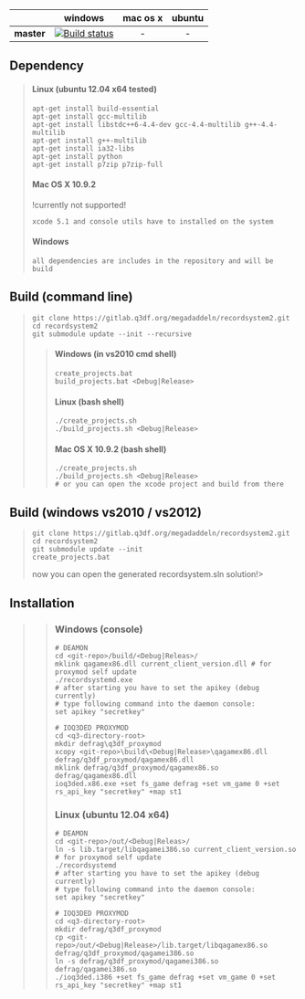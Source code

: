 ||windows|mac os x|ubuntu|
|:--:|:--:|:--:|:--:|
|**master**|[![Build status](https://ci.appveyor.com/api/projects/status/u1pewm7ewm4muepj?svg=true)](https://ci.appveyor.com/project/czimnick/recordsystem2)|-|-|

Dependency
----------
> #### Linux (ubuntu 12.04 x64 tested)
> ```
> apt-get install build-essential
> apt-get install gcc-multilib
> apt-get install libstdc++6-4.4-dev gcc-4.4-multilib g++-4.4-multilib
> apt-get install g++-multilib
> apt-get install ia32-libs
> apt-get install python
> apt-get install p7zip p7zip-full
> ```
> #### Mac OS X 10.9.2
> !currently not supported!
> ```
> xcode 5.1 and console utils have to installed on the system
> ```
> #### Windows
> ```
> all dependencies are includes in the repository and will be build
> ```

Build (command line)
--------------------
> ```
> git clone https://gitlab.q3df.org/megadaddeln/recordsystem2.git
> cd recordsystem2
> git submodule update --init --recursive
> ```
> 
> > #### Windows (in vs2010 cmd shell)
> > ```
> > create_projects.bat
> > build_projects.bat <Debug|Release>
> > ```
> > #### Linux (bash shell)
> > ```
> > ./create_projects.sh
> > ./build_projects.sh <Debug|Release>
> > ```
> > #### Mac OS X 10.9.2 (bash shell)
> > ```
> > ./create_projects.sh
> > ./build_projects.sh <Debug|Release>
> > # or you can open the xcode project and build from there
> > ```

Build (windows vs2010 / vs2012)
-------------------------------
> ```
> git clone https://gitlab.q3df.org/megadaddeln/recordsystem2.git
> cd recordsystem2
> git submodule update --init
> create_projects.bat
> ```
> now you can open the generated recordsystem.sln solution!>


Installation
-------------------------------
> > ### Windows (console)
> > ```
> > # DEAMON
> > cd <git-repo>/build/<Debug|Releas>/
> > mklink qagamex86.dll current_client_version.dll # for proxymod self update
> > ./recordsystemd.exe
> > # after starting you have to set the apikey (debug currently)
> > # type following command into the daemon console:
> > set apikey "secretkey"
> >
> > # IOQ3DED PROXYMOD
> > cd <q3-directory-root>
> > mkdir defrag\q3df_proxymod
> > xcopy <git-repo>\build\<Debug|Release>\qagamex86.dll defrag/q3df_proxymod/qagamex86.dll
> > mklink defrag/q3df_proxymod/qagamex86.so defrag/qagamex86.dll
> > ioq3ded.x86.exe +set fs_game defrag +set vm_game 0 +set rs_api_key "secretkey" +map st1
> > ```
> >
> > ### Linux (ubuntu 12.04 x64)
> > ```
> > # DEAMON
> > cd <git-repo>/out/<Debug|Releas>/
> > ln -s lib.target/libqagamei386.so current_client_version.so # for proxymod self update
> > ./recordsystemd
> > # after starting you have to set the apikey (debug currently)
> > # type following command into the daemon console:
> > set apikey "secretkey"
> > 
> > # IOQ3DED PROXYMOD
> > cd <q3-directory-root>
> > mkdir defrag/q3df_proxymod
> > cp <git-repo>/out/<Debug|Release>/lib.target/libqagamex86.so defrag/q3df_proxymod/qagamei386.so
> > ln -s defrag/q3df_proxymod/qagamei386.so defrag/qagamei386.so
> > ./ioq3ded.i386 +set fs_game defrag +set vm_game 0 +set rs_api_key "secretkey" +map st1
> > ```
